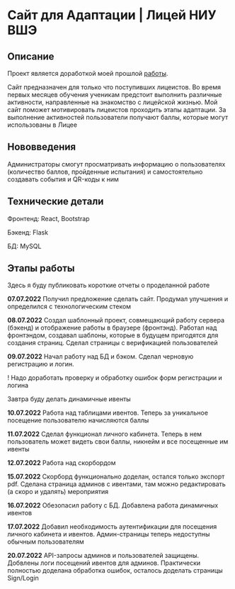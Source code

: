 # Сайт для Адаптации | Лицей НИУ ВШЭ

## Описание

Проект является доработкой моей прошлой [работы](https://github.com/KorolKrinzha/SELFLYC).

Сайт предназначен для только что поступивших лицеистов. Во время первых месяцев обучения ученикам предстоит выполнить различные активности, направленные на знакомство с лицейской жизнью. Мой сайт поможет мотивировать лицеистов проходить этапы адаптации. За выполнение активностей пользователи получают баллы, которые могут использованы в Лицее

## Нововведения

Администраторы смогут просматривать информацию о пользователях (количество баллов, пройденные испытания) и самостоятельно создавать события и QR-коды к ним

## Технические детали

Фронтенд: React, Bootstrap

Бэкенд: Flask

БД: MySQL

## Этапы работы

Здесь я буду публиковать короткие отчеты о проделанной работе

**07.07.2022** Получил предложение сделать сайт. Продумал улучшения и определился с технологическим стеком

**08.07.2022** Создал шаблонный проект, совмещающий работу сервера (бэкенд) и отображение работы в браузере (фронтэнд). Работал над фронтэндом, создавал шаблоны, которые в будущем пригодятся для создания страниц. Сделал страницы с верификацией пользователей

**09.07.2022** Начал работу над БД и бэком. Сделал черновую регистрацию и логин.

! Надо доработать проверку и обработку ошибок форм регистрации и логина

Завтра буду делать динамичные ивенты

**10.07.2022** Работа над таблицами ивентов. Теперь за уникальное посещение пользователю начисляются баллы

**11.07.2022** Сделал функционал личного кабинета. Теперь в нем пользователь может видеть свои баллы, никнейм и все посещенные им ивенты

**12.07.2022** Работа над скорбордом

**15.07.2022** Скорборд функционально доделан, остался только экспорт pdf. Сделана страница админов с ивентами, там можно редактировать (а скоро и удалять) мероприятия

**16.07.2022** Обезопасил работу с БД. Добавлена работа динамичных ивентов

**17.07.2022** Добавил необходимость аутентификации для посещения личного кабинета и ивентов. Админ-страницы теперь недоступны обычным пользователям

**20.07.2022** API-запросы админов и пользователей защищены. Добвлены логи посещений ивентов для админов. Практически полностью доделана обработка ошибок, осталось доделать страницы Sign/Login
